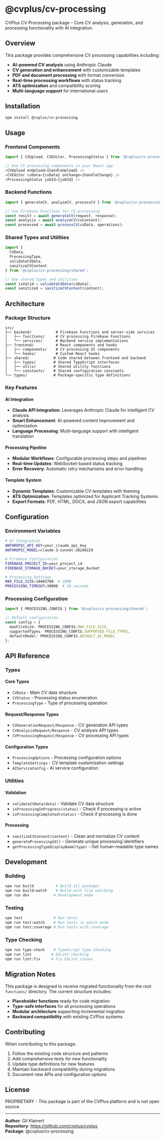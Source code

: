 # @cvplus/cv-processing

CVPlus CV Processing package - Core CV analysis, generation, and processing functionality with AI integration.

## Overview

This package provides comprehensive CV processing capabilities including:

- **AI-powered CV analysis** using Anthropic Claude
- **CV generation and enhancement** with customizable templates
- **PDF and document processing** with format conversion
- **Real-time processing workflows** with status tracking
- **ATS optimization** and compatibility scoring
- **Multi-language support** for international users

## Installation

```bash
npm install @cvplus/cv-processing
```

## Usage

### Frontend Components

```typescript
import { CVUpload, CVEditor, ProcessingStatus } from '@cvplus/cv-processing/frontend';

// Use CV processing components in your React app
<CVUpload onUpload={handleUpload} />
<CVEditor cvData={cvData} onChange={handleChange} />
<ProcessingStatus jobId={jobId} />
```

### Backend Functions

```typescript
import { generateCV, analyzeCV, processCV } from '@cvplus/cv-processing/backend';

// Use Firebase Functions for CV processing
const result = await generateCV(request, response);
const analysis = await analyzeCV(cvContent);
const processed = await processCV(cvData, operations);
```

### Shared Types and Utilities

```typescript
import { 
  CVData, 
  ProcessingType, 
  validateCVData,
  sanitizeCVContent 
} from '@cvplus/cv-processing/shared';

// Use shared types and utilities
const isValid = validateCVData(cvData);
const sanitized = sanitizeCVContent(content);
```

## Architecture

### Package Structure

```
src/
├── backend/           # Firebase Functions and server-side services
│   ├── functions/     # CV processing Firebase Functions
│   └── services/      # Backend service implementations
├── frontend/          # React components and hooks
│   ├── components/    # CV processing UI components
│   └── hooks/         # Custom React hooks
├── shared/           # Code shared between frontend and backend
│   ├── types/        # Shared TypeScript interfaces
│   ├── utils/        # Shared utility functions
│   └── constants/    # Shared configuration constants
└── types/            # Package-specific type definitions
```

### Key Features

#### AI Integration
- **Claude API Integration**: Leverages Anthropic Claude for intelligent CV analysis
- **Smart Enhancement**: AI-powered content improvement and optimization
- **Language Processing**: Multi-language support with intelligent translation

#### Processing Pipeline
- **Modular Workflows**: Configurable processing steps and pipelines
- **Real-time Updates**: WebSocket-based status tracking
- **Error Recovery**: Automatic retry mechanisms and error handling

#### Template System
- **Dynamic Templates**: Customizable CV templates with theming
- **ATS Optimization**: Templates optimized for Applicant Tracking Systems
- **Export Formats**: PDF, HTML, DOCX, and JSON export capabilities

## Configuration

### Environment Variables

```bash
# AI Integration
ANTHROPIC_API_KEY=your_claude_api_key
ANTHROPIC_MODEL=claude-3-sonnet-20240229

# Firebase Configuration
FIREBASE_PROJECT_ID=your_project_id
FIREBASE_STORAGE_BUCKET=your_storage_bucket

# Processing Settings
MAX_FILE_SIZE=10485760  # 10MB
PROCESSING_TIMEOUT=30000  # 30 seconds
```

### Processing Configuration

```typescript
import { PROCESSING_CONFIG } from '@cvplus/cv-processing/shared';

// Default configuration
const config = {
  maxFileSize: PROCESSING_CONFIG.MAX_FILE_SIZE,
  supportedTypes: PROCESSING_CONFIG.SUPPORTED_FILE_TYPES,
  defaultModel: PROCESSING_CONFIG.DEFAULT_AI_MODEL
};
```

## API Reference

### Types

#### Core Types
- `CVData` - Main CV data structure
- `CVStatus` - Processing status enumeration
- `ProcessingType` - Type of processing operation

#### Request/Response Types
- `CVGenerationRequest/Response` - CV generation API types
- `CVAnalysisRequest/Response` - CV analysis API types
- `CVProcessingRequest/Response` - CV processing API types

#### Configuration Types
- `ProcessingOptions` - Processing configuration options
- `TemplateSettings` - CV template customization settings
- `AIServiceConfig` - AI service configuration

### Utilities

#### Validation
- `validateCVData(data)` - Validate CV data structure
- `isProcessingInProgress(status)` - Check if processing is active
- `isProcessingCompleted(status)` - Check if processing is done

#### Processing
- `sanitizeCVContent(content)` - Clean and normalize CV content
- `generateProcessingId()` - Generate unique processing identifiers
- `getProcessingTypeDisplayName(type)` - Get human-readable type names

## Development

### Building

```bash
npm run build          # Build all packages
npm run build:watch    # Build with file watching
npm run dev           # Development mode
```

### Testing

```bash
npm test              # Run tests
npm run test:watch    # Run tests in watch mode
npm run test:coverage # Run tests with coverage
```

### Type Checking

```bash
npm run type-check    # TypeScript type checking
npm run lint         # ESLint checking
npm run lint:fix     # Fix ESLint issues
```

## Migration Notes

This package is designed to receive migrated functionality from the root `functions/` directory. The current structure includes:

- **Placeholder functions** ready for code migration
- **Type-safe interfaces** for all processing operations  
- **Modular architecture** supporting incremental migration
- **Backward compatibility** with existing CVPlus systems

## Contributing

When contributing to this package:

1. Follow the existing code structure and patterns
2. Add comprehensive tests for new functionality
3. Update type definitions for new features
4. Maintain backward compatibility during migrations
5. Document new APIs and configuration options

## License

PROPRIETARY - This package is part of the CVPlus platform and is not open source.

---

**Author**: Gil Klainert  
**Repository**: https://github.com/cvplus/cvplus  
**Package**: @cvplus/cv-processing